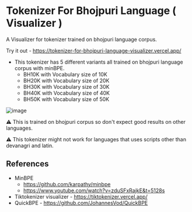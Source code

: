 # Tokenizer For Bhojpuri Language ( Visualizer )
A Visualizer for tokenizer trained on bhojpuri language corpus.

Try it out - https://tokenizer-for-bhojpuri-language-visualizer.vercel.app/

+ This tokenizer has 5 different variants all trained on bhojpuri language corpus with minBPE.
   + BH10K with Vocabulary size of 10K
   + BH20K with Vocabulary size of 20K
   + BH30K with Vocabulary size of 30K
   + BH40K with Vocabulary size of 40K
   + BH50K with Vocabulary size of 50K

![image](https://github.com/user-attachments/assets/8e3bea50-2a62-482c-a2fe-0977782f47d0)

⚠️ This is trained on bhojpuri corpus so don't expect good results on other languages. 

⚠️ This tokenizer might not work for languages that uses scripts other than devanagri and latin.

References 
-----------

+ MinBPE
  - https://github.com/karpathy/minbpe
  - https://www.youtube.com/watch?v=zduSFxRajkE&t=5128s
+ Tiktokenizer visualizer - https://tiktokenizer.vercel.app/
+ QuickBPE - https://github.com/JohannesVod/QuickBPE
